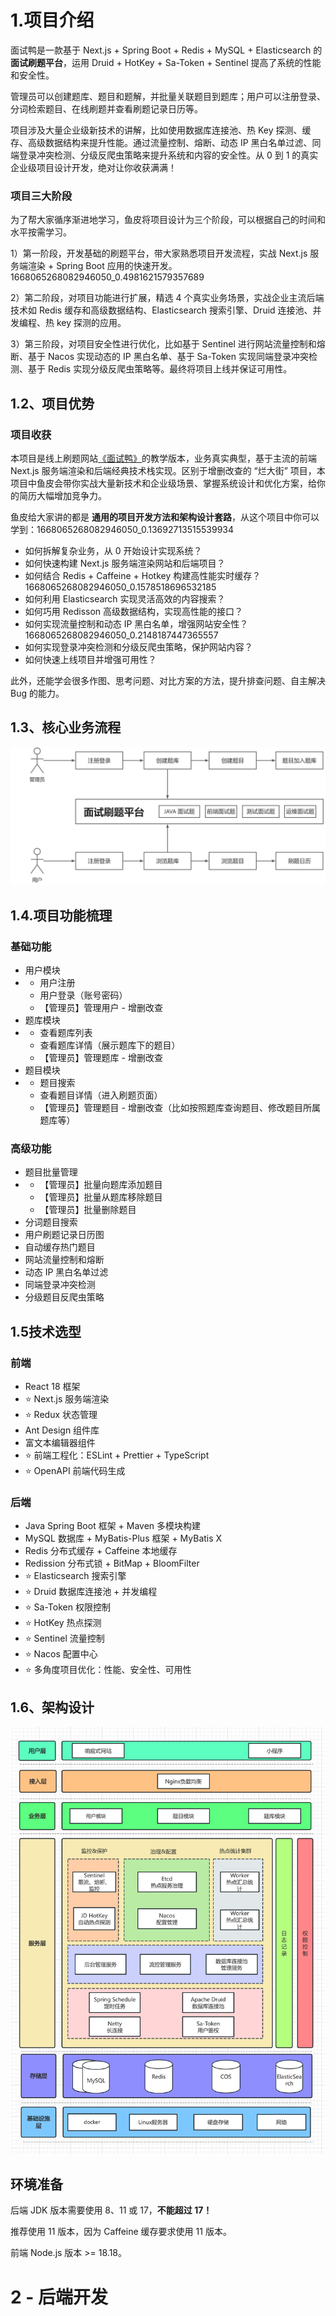 # 1.项目介绍

面试鸭是一款基于 Next.js + Spring Boot + Redis + MySQL + Elasticsearch 的 **面试刷题平台**，运用 Druid + HotKey + Sa-Token + Sentinel 提高了系统的性能和安全性。

管理员可以创建题库、题目和题解，并批量关联题目到题库；用户可以注册登录、分词检索题目、在线刷题并查看刷题记录日历等。

项目涉及大量企业级新技术的讲解，比如使用数据库连接池、热 Key 探测、缓存、高级数据结构来提升性能。通过流量控制、熔断、动态 IP 黑白名单过滤、同端登录冲突检测、分级反爬虫策略来提升系统和内容的安全性。从 0 到 1 的真实企业级项目设计开发，绝对让你收获满满！

### 项目三大阶段

为了帮大家循序渐进地学习，鱼皮将项目设计为三个阶段，可以根据自己的时间和水平按需学习。

1）第一阶段，开发基础的刷题平台，带大家熟悉项目开发流程，实战 Next.js 服务端渲染 + Spring Boot 应用的快速开发。1668065268082946050_0.4981621579357689

2）第二阶段，对项目功能进行扩展，精选 4 个真实业务场景，实战企业主流后端技术如 Redis 缓存和高级数据结构、Elasticsearch 搜索引擎、Druid 连接池、并发编程、热 key 探测的应用。

3）第三阶段，对项目安全性进行优化，比如基于 Sentinel 进行网站流量控制和熔断、基于 Nacos 实现动态的 IP 黑白名单、基于 Sa-Token 实现同端登录冲突检测、基于 Redis 实现分级反爬虫策略等。最终将项目上线并保证可用性。

## 1.2、项目优势

### 项目收获

本项目是线上刷题网站[《面试鸭》](https://mianshiya.com/)的教学版本，业务真实典型，基于主流的前端 Next.js 服务端渲染和后端经典技术栈实现。区别于增删改查的 “烂大街” 项目，本项目中鱼皮会带你实战大量新技术和企业级场景、掌握系统设计和优化方案，给你的简历大幅增加竞争力。

鱼皮给大家讲的都是 **通用的项目开发方法和架构设计套路**，从这个项目中你可以学到：1668065268082946050_0.13692713515539934

- 如何拆解复杂业务，从 0 开始设计实现系统？
- 如何快速构建 Next.js 服务端渲染网站和后端项目？
- 如何结合 Redis + Caffeine + Hotkey 构建高性能实时缓存？1668065268082946050_0.1578518696532185
- 如何利用 Elasticsearch 实现灵活高效的内容搜索？
- 如何巧用 Redisson 高级数据结构，实现高性能的接口？
- 如何实现流量控制和动态 IP 黑白名单，增强网站安全性？1668065268082946050_0.2148187447365557
- 如何实现登录冲突检测和分级反爬虫策略，保护网站内容？
- 如何快速上线项目并增强可用性？

此外，还能学会很多作图、思考问题、对比方案的方法，提升排查问题、自主解决 Bug 的能力。

## 1.3、核心业务流程

![img](assets/202408231022329.jpeg)

## 1.4.项目功能梳理

### 基础功能

- 用户模块
- - 用户注册
  - 用户登录（账号密码）
  - 【管理员】管理用户 - 增删改查
- 题库模块
- - 查看题库列表
  - 查看题库详情（展示题库下的题目）
  - 【管理员】管理题库 - 增删改查
- 题目模块
- - 题目搜索
  - 查看题目详情（进入刷题页面）
  - 【管理员】管理题目 - 增删改查（比如按照题库查询题目、修改题目所属题库等）

### 高级功能

- 题目批量管理
- - 【管理员】批量向题库添加题目
  - 【管理员】批量从题库移除题目
  - 【管理员】批量删除题目
- 分词题目搜索
- 用户刷题记录日历图
- 自动缓存热门题目
- 网站流量控制和熔断
- 动态 IP 黑白名单过滤
- 同端登录冲突检测
- 分级题目反爬虫策略

## 1.5技术选型

### 前端

- React 18 框架
- ⭐️ Next.js 服务端渲染
- ⭐️ Redux 状态管理
- Ant Design 组件库
- 富文本编辑器组件
- ⭐️ 前端工程化：ESLint + Prettier + TypeScript
- ⭐️ OpenAPI 前端代码生成

### 后端

- Java Spring Boot 框架 + Maven 多模块构建
- MySQL 数据库 + MyBatis-Plus 框架 + MyBatis X
- Redis 分布式缓存 + Caffeine 本地缓存
- Redission 分布式锁 + BitMap + BloomFilter
- ⭐️ Elasticsearch 搜索引擎
- ⭐️ Druid 数据库连接池 + 并发编程
- ⭐️ Sa-Token 权限控制
- ⭐️ HotKey 热点探测
- ⭐️ Sentinel 流量控制
- ⭐️ Nacos 配置中心
- ⭐️ 多角度项目优化：性能、安全性、可用性

## 1.6、架构设计

![img](assets/202408231022380.png)

## 环境准备

后端 JDK 版本需要使用 8、11 或 17，**不能超过 17！**

推荐使用 11 版本，因为 Caffeine 缓存要求使用 11 版本。

前端 Node.js 版本 >= 18.18。

# 2 - 后端开发

